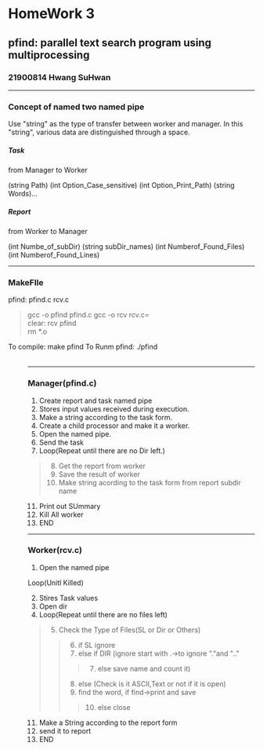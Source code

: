 # HomeWork 3 
## pfind: parallel text search program using multiprocessing
### 21900814 Hwang SuHwan
--------------------
### Concept of named two named pipe

Use "string" as the type of transfer between worker and manager.
In this "string", various data are distinguished through a space.

##### Task
from Manager to Worker

(string Path) (int Option_Case_sensitive) (int Option_Print_Path) (string Words)...

##### Report
from Worker to Manager

(int Numbe_of_subDir) (string subDir_names) (int Numberof_Found_Files) (int      Numberof_Found_Lines)

--------------------
### MakeFIle
pfind: pfind.c rcv.c	
>gcc -o pfind pfind.c
>gcc -o rcv rcv.c=	
clear: rcv pfind	
>rm *.o  
	
To compile: make pfind
To Runm pfind: ./pfind <option> <dir> <words>

---------------------
### Manager(pfind.c)
1. Create report and task named pipe
2. Stores input values received during execution.
3. Make a string according to the task form.
4. Create a child processor and make it a worker.
5. Open the named pipe.
6. Send the task
7. Loop(Repeat until there are no Dir left.)
>8. Get the report from worker
>9. Save the result of worker
>10. Make string acording to the task form from report subdir name	
11. Print out SUmmary
12. Kill All worker
13. END
-------------------------
### Worker(rcv.c)
1. Open the named pipe

Loop(Unitl Killed)

2. Stires Task values
3. Open dir
4. Loop(Repeat until there are no files left)
>5. Check the Type of Files(SL or Dir or Others)
>>6. if SL ignore
>>7. else if DIR (ignore start with .->to ignore  "."and ".."
>>>7. else save name and count it)
>>8. else (Check is it ASCII,Text or not if it is open)
>>9. find the word, if find->print and save
>>>10. else close
11. Make a String according to the report form
12. send it to report
13. END
